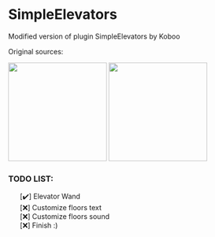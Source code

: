 # SimpleElevators
Modified version of plugin SimpleElevators by Koboo

Original sources:

<a href="https://www.spigotmc.org/resources/simpleelevator-1-13.106759/" style="text-decoration: none;margin:auto;">
  <img src="https://static.spigotmc.org/img/spigot-og.png" style="width:200px;margin:auto;"></img>
</a>
<a href="https://github.com/Koboo/simple-elevators" style="text-decoration: none;margin:auto;">
  <img src="https://cdn-icons-png.flaticon.com/512/25/25231.png" style="width:200px;margin:auto;"></img>
</a>


<h3> TODO LIST:</h3>
<ul style="list-style-type: none;">
  <li>[✔️] Elevator Wand </li>
  <li>[❌] Customize floors text </li>
  <li>[❌] Customize floors sound</li>
  <li>[❌] Finish :)</li>
</ul>
